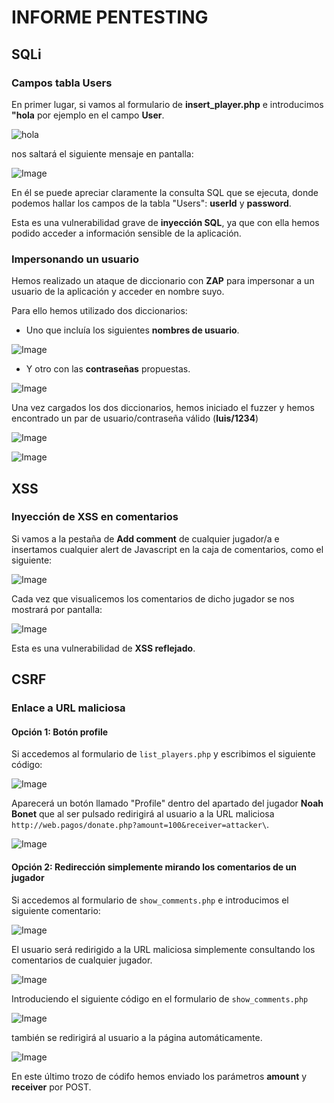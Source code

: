 # INFORME PENTESTING

## SQLi

### Campos tabla Users
En primer lugar, si vamos al formulario de **insert_player.php** e introducimos **"hola** por ejemplo en el campo **User**.

![hola](SQLi/hola.png)

nos saltará el siguiente mensaje en pantalla:

![Image](SQLi/campos_tabla_users.png)

En él se puede apreciar claramente la consulta SQL que se ejecuta, donde podemos hallar los campos de la tabla "Users": **userId** y **password**.

Esta es una vulnerabilidad grave de **inyección SQL**, ya que con ella hemos podido acceder a información sensible de la aplicación.

### Impersonando un usuario
Hemos realizado un ataque de diccionario con **ZAP** para impersonar a un usuario de la aplicación y acceder en nombre suyo.

Para ello hemos utilizado dos diccionarios:

+ Uno que incluía los siguientes **nombres de usuario**.

![Image](SQLi/username(zap).png)

+ Y otro con las **contraseñas** propuestas.

![Image](SQLi/password(zap).png)

Una vez cargados los dos diccionarios, hemos iniciado el fuzzer y hemos encontrado un par de usuario/contraseña válido (**luis/1234**)

![Image](SQLi/start_fuzzer.png)

![Image](SQLi/luis_1234.png)





## XSS

### Inyección de XSS en comentarios
Si vamos a la pestaña de **Add comment** de cualquier jugador/a e insertamos cualquier alert de Javascript en la caja de comentarios, como el siguiente:

![Image](XSS/Hacked.png)

Cada vez que visualicemos los comentarios de dicho jugador se nos mostrará por pantalla:

![Image](XSS/Hacked2.png)

Esta es una vulnerabilidad de **XSS reflejado**.

## CSRF

### Enlace a URL maliciosa

#### Opción 1: Botón profile

Si accedemos al formulario de `list_players.php` y escribimos el siguiente código:

![Image](CSRF/Botón_profile.png)

Aparecerá un botón llamado "Profile" dentro del apartado del jugador **Noah Bonet** que al ser pulsado redirigirá al usuario a la URL maliciosa `http://web.pagos/donate.php?amount=100&receiver=attacker\`.

![Image](CSRF/Noah_Bonet.png)

#### Opción 2: Redirección simplemente mirando los comentarios de un jugador
Si accedemos al formulario de `show_comments.php` e introducimos el siguiente comentario:

![Image](CSRF/URLmaliciosasinboton.png)

El usuario será redirigido a la URL maliciosa simplemente consultando los comentarios de cualquier jugador.

![Image](CSRF/web.pagos.png)


Introduciendo el siguiente código en el formulario de `show_comments.php`

![Image](CSRF/POST.png)

también se redirigirá al usuario a la página automáticamente.

![Image](CSRF/web.pagos.png)

En este último trozo de códifo hemos enviado los parámetros **amount** y **receiver** por POST.

